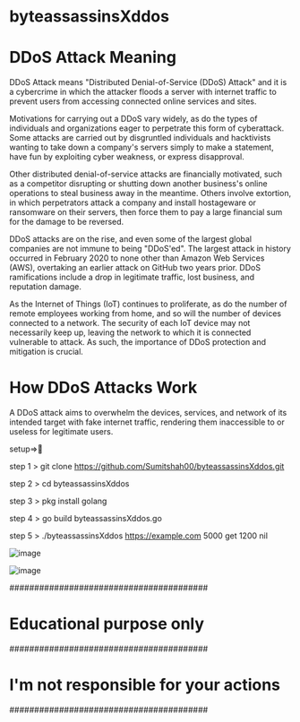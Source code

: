 # byteassassinsXddos
  

# DDoS Attack Meaning
DDoS Attack means "Distributed Denial-of-Service (DDoS) Attack" and it is a cybercrime in which the attacker floods a server with internet traffic to prevent users from accessing connected online services and sites.

Motivations for carrying out a DDoS vary widely, as do the types of individuals and organizations eager to perpetrate this form of cyberattack. Some attacks are carried out by disgruntled individuals and hacktivists wanting to take down a company's servers simply to make a statement, have fun by exploiting cyber weakness, or express disapproval.

Other distributed denial-of-service attacks are financially motivated, such as a competitor disrupting or shutting down another business's online operations to steal business away in the meantime. Others involve extortion, in which perpetrators attack a company and install hostageware or ransomware on their servers, then force them to pay a large financial sum for the damage to be reversed.

DDoS attacks are on the rise, and even some of the largest global companies are not immune to being "DDoS'ed". The largest attack in history occurred in February 2020 to none other than Amazon Web Services (AWS), overtaking an earlier attack on GitHub two years prior. DDoS ramifications include a drop in legitimate traffic, lost business, and reputation damage.

As the Internet of Things (IoT) continues to proliferate, as do the number of remote employees working from home, and so will the number of devices connected to a network. The security of each IoT device may not necessarily keep up, leaving the network to which it is connected vulnerable to attack. As such, the importance of DDoS protection and mitigation is crucial.

# How DDoS Attacks Work

A DDoS attack aims to overwhelm the devices, services, and network of its intended target with fake internet traffic, rendering them inaccessible to or useless for legitimate users.







setup=>👾


step 1 >   git clone https://github.com/Sumitshah00/byteassassinsXddos.git



step 2 >   cd byteassassinsXddos



step 3 >  pkg install golang




step 4 >   go build byteassassinsXddos.go



step 5 >  ./byteassassinsXddos https://example.com 5000 get 1200 nil









![image](https://github.com/Sumitshah00/byteassassinsXddos/assets/149252561/36721106-5581-405f-bef4-f71420f8c82a)

![image](https://github.com/Sumitshah00/byteassassinsXddos/assets/149252561/2bbf01b7-f1c9-4851-8637-8a894d2042a2)



########################################
# Educational purpose only             #
########################################
# I'm not responsible for your actions #
########################################
